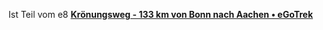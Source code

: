 Ist Teil vom e8
[**Krönungsweg - 133 km von Bonn nach Aachen • eGoTrek**](https://www.egotrek.de/tour/kroenungsweg-von-bonn-nach-aachen/)